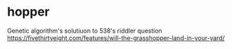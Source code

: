 # hopper
Genetic algorithm's solutiuon to 538's riddler question https://fivethirtyeight.com/features/will-the-grasshopper-land-in-your-yard/

